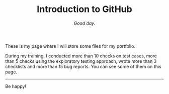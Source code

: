 <header>

<!--
  <<< Author notes: Course header >>>
  Include a 1280×640 image, course title in sentence case, and a concise description in emphasis.
  In your repository settings: enable template repository, add your 1280×640 social image, auto delete head branches.
  Add your open source license, GitHub uses MIT license.
-->

# Introduction to GitHub

_Good day._

</header>

<!--
  <<< Author notes: Step 1 >>>
  Choose 3-5 steps for your course.
  The first step is always the hardest, so pick something easy!
  Link to docs.github.com for further explanations.
  Encourage users to open new tabs for steps!
-->

These is my page where I will store some files for my portfolio.

During my training, I conducted more than 10 checks on test cases, more than 5 checks using the exploratory testing approach, wrote more than 3 checklists and more than 15 bug reports. You can see some of them on this page.


<footer>

<!--
  <<< Author notes: Footer >>>
  Add a link to get support, GitHub status page, code of conduct, license link.
-->

---

Be happy!

</footer>
